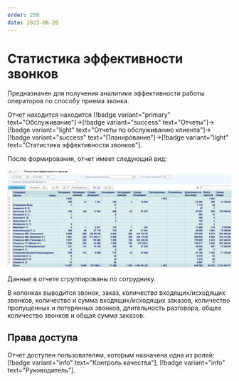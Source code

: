 ```yaml
---
order: 250
date: 2023-06-20
---
```

# Статистика эффективности звонков

Предназначен для получения аналитики эффективности работы операторов по способу приема звонка. 

Отчет находится находится [!badge variant="primary" text="Обслуживание"]->[!badge variant="success" text="Отчеты"]->[!badge variant="light" text="Отчеты по обслуживанию клиента"]->[!badge variant="success" text="Планирование"]->[!badge variant="light" text="Статистика эффективности звонков"].

После формирования, отчет имеет следующий вид:

![Статистика эффективности звонков](/images/Статистика_эффективности_звонков.jpg)

Данные в отчете сгруппированы по сотруднику.

В колонках выводится звонок, заказ, количество входящих/исходящих звонков, количество и сумма входящих/исходящих заказов, количество пропущенных и потерянных звонков, длительность разговора, общее количество звонков и общая сумма заказов.

## Права доступа

Отчет доступен пользователям, которым назначена одна из ролей: [!badge variant="info" text="Контроль качества"], [!badge variant="info" text="Руководитель"].

